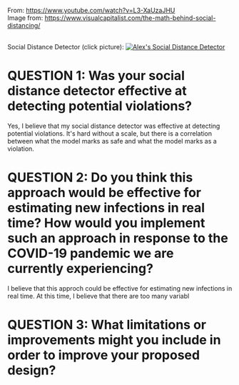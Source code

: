 From: https://www.youtube.com/watch?v=L3-XaUzaJHU <br/>
Image from: https://www.visualcapitalist.com/the-math-behind-social-distancing/ <br/> <br/>

Social Distance Detector (click picture):
[![Alex's Social Distance Detector](https://raw.githubusercontent.com/ashuang2013/public/master/SocialDistancingThumbnail.jpg)](https://youtu.be/LOQFDk6SiP8)

# QUESTION 1: Was your social distance detector effective at detecting potential violations?
Yes, I believe that my social distance detector was effective at detecting potential violations. It's hard without a scale, but there is a correlation between what the model marks as safe and what the model marks as a violation. 

# QUESTION 2: Do you think this approach would be effective for estimating new infections in real time?  How would you implement such an approach in response to the COVID-19 pandemic we are currently experiencing?
I believe that this approch could be effective for estimating new infections in real time. At this time, I believe that there are too many variabl

# QUESTION 3: What limitations or improvements might you include in order to improve your proposed design?
